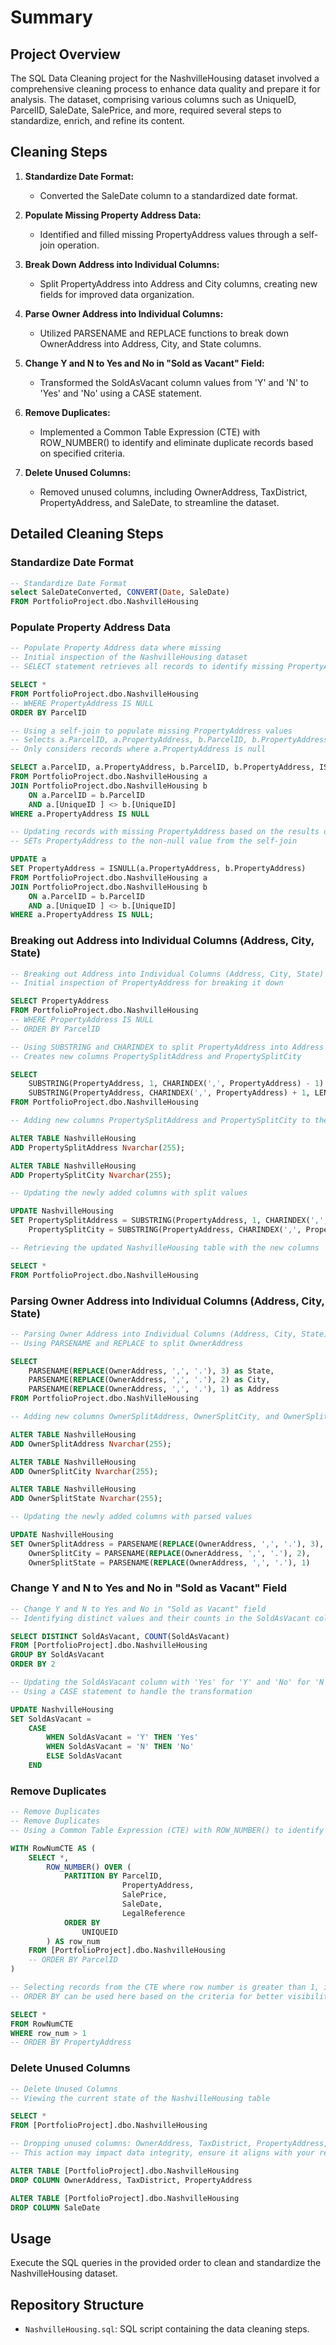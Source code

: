 # Summary

## Project Overview

The SQL Data Cleaning project for the NashvilleHousing dataset involved a comprehensive cleaning process to enhance data quality and prepare it for analysis. The dataset, comprising various columns such as UniqueID, ParcelID, SaleDate, SalePrice, and more, required several steps to standardize, enrich, and refine its content.

## Cleaning Steps

1. **Standardize Date Format:**
   - Converted the SaleDate column to a standardized date format.

2. **Populate Missing Property Address Data:**
   - Identified and filled missing PropertyAddress values through a self-join operation.

3. **Break Down Address into Individual Columns:**
   - Split PropertyAddress into Address and City columns, creating new fields for improved data organization.

4. **Parse Owner Address into Individual Columns:**
   - Utilized PARSENAME and REPLACE functions to break down OwnerAddress into Address, City, and State columns.

5. **Change Y and N to Yes and No in "Sold as Vacant" Field:**
   - Transformed the SoldAsVacant column values from 'Y' and 'N' to 'Yes' and 'No' using a CASE statement.

6. **Remove Duplicates:**
   - Implemented a Common Table Expression (CTE) with ROW_NUMBER() to identify and eliminate duplicate records based on specified criteria.

7. **Delete Unused Columns:**
   - Removed unused columns, including OwnerAddress, TaxDistrict, PropertyAddress, and SaleDate, to streamline the dataset.


## Detailed Cleaning Steps

### Standardize Date Format

```sql
-- Standardize Date Format
select SaleDateConverted, CONVERT(Date, SaleDate)
FROM PortfolioProject.dbo.NashvilleHousing
```

### Populate Property Address Data

```sql
-- Populate Property Address data where missing
-- Initial inspection of the NashvilleHousing dataset
-- SELECT statement retrieves all records to identify missing PropertyAddress entries

SELECT *
FROM PortfolioProject.dbo.NashvilleHousing
-- WHERE PropertyAddress IS NULL
ORDER BY ParcelID

-- Using a self-join to populate missing PropertyAddress values
-- Selects a.ParcelID, a.PropertyAddress, b.ParcelID, b.PropertyAddress, and utilizes ISNULL to replace null values
-- Only considers records where a.PropertyAddress is null

SELECT a.ParcelID, a.PropertyAddress, b.ParcelID, b.PropertyAddress, ISNULL(a.PropertyAddress, b.PropertyAddress)
FROM PortfolioProject.dbo.NashvilleHousing a
JOIN PortfolioProject.dbo.NashvilleHousing b
    ON a.ParcelID = b.ParcelID
    AND a.[UniqueID ] <> b.[UniqueID]
WHERE a.PropertyAddress IS NULL

-- Updating records with missing PropertyAddress based on the results of the previous query
-- SETs PropertyAddress to the non-null value from the self-join

UPDATE a
SET PropertyAddress = ISNULL(a.PropertyAddress, b.PropertyAddress)
FROM PortfolioProject.dbo.NashvilleHousing a
JOIN PortfolioProject.dbo.NashvilleHousing b
    ON a.ParcelID = b.ParcelID
    AND a.[UniqueID ] <> b.[UniqueID]
WHERE a.PropertyAddress IS NULL;
```

### Breaking out Address into Individual Columns (Address, City, State)

```sql
-- Breaking out Address into Individual Columns (Address, City, State)
-- Initial inspection of PropertyAddress for breaking it down

SELECT PropertyAddress
FROM PortfolioProject.dbo.NashvilleHousing
-- WHERE PropertyAddress IS NULL
-- ORDER BY ParcelID

-- Using SUBSTRING and CHARINDEX to split PropertyAddress into Address and City
-- Creates new columns PropertySplitAddress and PropertySplitCity

SELECT 
    SUBSTRING(PropertyAddress, 1, CHARINDEX(',', PropertyAddress) - 1) as Address,
    SUBSTRING(PropertyAddress, CHARINDEX(',', PropertyAddress) + 1, LEN(PropertyAddress)) as City
FROM PortfolioProject.dbo.NashvilleHousing

-- Adding new columns PropertySplitAddress and PropertySplitCity to the NashvilleHousing table

ALTER TABLE NashvilleHousing
ADD PropertySplitAddress Nvarchar(255);

ALTER TABLE NashvilleHousing
ADD PropertySplitCity Nvarchar(255);

-- Updating the newly added columns with split values

UPDATE NashvilleHousing
SET PropertySplitAddress = SUBSTRING(PropertyAddress, 1, CHARINDEX(',', PropertyAddress) - 1),
    PropertySplitCity = SUBSTRING(PropertyAddress, CHARINDEX(',', PropertyAddress) + 1, LEN(PropertyAddress));

-- Retrieving the updated NashvilleHousing table with the new columns

SELECT *
FROM PortfolioProject.dbo.NashvilleHousing
```

### Parsing Owner Address into Individual Columns (Address, City, State)

```sql
-- Parsing Owner Address into Individual Columns (Address, City, State)
-- Using PARSENAME and REPLACE to split OwnerAddress

SELECT
    PARSENAME(REPLACE(OwnerAddress, ',', '.'), 3) as State,
    PARSENAME(REPLACE(OwnerAddress, ',', '.'), 2) as City,
    PARSENAME(REPLACE(OwnerAddress, ',', '.'), 1) as Address
FROM PortfolioProject.dbo.NashVilleHousing

-- Adding new columns OwnerSplitAddress, OwnerSplitCity, and OwnerSplitState to the NashvilleHousing table

ALTER TABLE NashvilleHousing
ADD OwnerSplitAddress Nvarchar(255);

ALTER TABLE NashvilleHousing
ADD OwnerSplitCity Nvarchar(255);

ALTER TABLE NashvilleHousing
ADD OwnerSplitState Nvarchar(255);

-- Updating the newly added columns with parsed values

UPDATE NashvilleHousing
SET OwnerSplitAddress = PARSENAME(REPLACE(OwnerAddress, ',', '.'), 3),
    OwnerSplitCity = PARSENAME(REPLACE(OwnerAddress, ',', '.'), 2),
    OwnerSplitState = PARSENAME(REPLACE(OwnerAddress, ',', '.'), 1)

```

### Change Y and N to Yes and No in "Sold as Vacant" Field

```sql
-- Change Y and N to Yes and No in "Sold as Vacant" field
-- Identifying distinct values and their counts in the SoldAsVacant column

SELECT DISTINCT SoldAsVacant, COUNT(SoldAsVacant)
FROM [PortfolioProject].dbo.NashvilleHousing
GROUP BY SoldAsVacant
ORDER BY 2

-- Updating the SoldAsVacant column with 'Yes' for 'Y' and 'No' for 'N'
-- Using a CASE statement to handle the transformation

UPDATE NashvilleHousing
SET SoldAsVacant = 
    CASE 
        WHEN SoldAsVacant = 'Y' THEN 'Yes'
        WHEN SoldAsVacant = 'N' THEN 'No'
        ELSE SoldAsVacant
    END
```

### Remove Duplicates

```sql
-- Remove Duplicates
-- Remove Duplicates
-- Using a Common Table Expression (CTE) with ROW_NUMBER() to identify and number duplicate records

WITH RowNumCTE AS (
    SELECT *,
        ROW_NUMBER() OVER (
            PARTITION BY ParcelID,
                         PropertyAddress,
                         SalePrice,
                         SaleDate,
                         LegalReference
            ORDER BY 
                UNIQUEID
        ) AS row_num
    FROM [PortfolioProject].dbo.NashvilleHousing
    -- ORDER BY ParcelID
)

-- Selecting records from the CTE where row number is greater than 1, indicating duplicates
-- ORDER BY can be used here based on the criteria for better visibility

SELECT *
FROM RowNumCTE
WHERE row_num > 1
-- ORDER BY PropertyAddress
```

### Delete Unused Columns

```sql
-- Delete Unused Columns
-- Viewing the current state of the NashvilleHousing table

SELECT * 
FROM [PortfolioProject].dbo.NashvilleHousing

-- Dropping unused columns: OwnerAddress, TaxDistrict, PropertyAddress, and SaleDate
-- This action may impact data integrity, ensure it aligns with your requirements

ALTER TABLE [PortfolioProject].dbo.NashvilleHousing
DROP COLUMN OwnerAddress, TaxDistrict, PropertyAddress

ALTER TABLE [PortfolioProject].dbo.NashvilleHousing
DROP COLUMN SaleDate

```

## Usage

Execute the SQL queries in the provided order to clean and standardize the NashvilleHousing dataset.

## Repository Structure

- `NashvilleHousing.sql`: SQL script containing the data cleaning steps.
